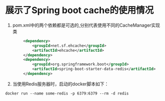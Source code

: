 # 展示了Spring boot cache的使用情况
1. pom.xml中的两个依赖都是可选的,分别代表使用不同的CacheManager实现类

```xml
        <dependency>
            <groupId>net.sf.ehcache</groupId>
            <artifactId>ehcache</artifactId>
        </dependency>
        <dependency>
            <groupId>org.springframework.boot</groupId>
            <artifactId>spring-boot-starter-data-redis</artifactId>
        </dependency>
```

2. 当使用Redis服务器时，启动的docker脚本如下：

```shell
docker run --name some-redis -p 6379:6379 --rm -d redis
```
